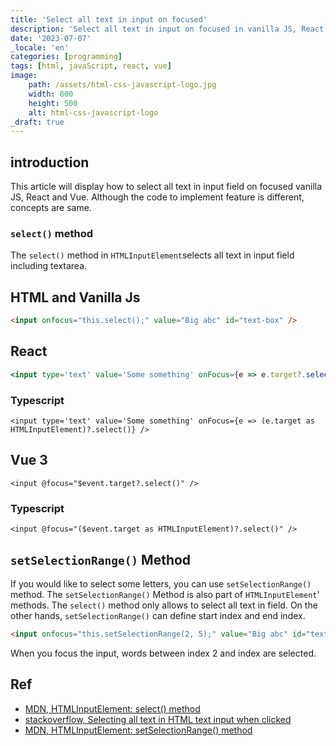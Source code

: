 ```yaml
---
title: 'Select all text in input on focused'
description: 'Select all text in input on focused in vanilla JS, React and Vue'
date: '2023-07-07'
_locale: 'en'
categories: [programming]
tags: [html, javaScript, react, vue]
image:
    path: /assets/html-css-javascript-logo.jpg
    width: 800
    height: 500
    alt: html-css-javascript-logo
_draft: true
---
```

## introduction
This article will display how to select all text in input field on focused vanilla JS, React and Vue. 
Although the code to implement feature is different, concepts are same.

### `select()` method
The `select()` method in `HTMLInputElement`selects all text in input field including textarea. 

## HTML and Vanilla Js 
```html
<input onfocus="this.select();" value="Big abc" id="text-box" />
```

## React
```jsx
<input type='text' value='Some something' onFocus={e => e.target?.select()} />
```
### Typescript
```tsx
<input type='text' value='Some something' onFocus={e => (e.target as HTMLInputElement)?.select()} />
```

## Vue 3
```vue
<input @focus="$event.target?.select()" />
```
### Typescript
```vue
<input @focus="($event.target as HTMLInputElement)?.select()" />
```

## `setSelectionRange()` Method
If you would like to select some letters, you can use `setSelectionRange()` method.
The `setSelectionRange()` Method is also part of `HTMLInputElement`' methods. 
The `select()` method only allows to select all text in field.
On the other hands, `setSelectionRange()` can define start index and end index.
```html
<input onfocus="this.setSelectionRange(2, 5);" value="Big abc" id="text-box" />
```
When you focus the input, words between index 2 and index are selected.


## Ref
- [MDN, HTMLInputElement: select() method](https://developer.mozilla.org/en-US/docs/Web/API/HTMLInputElement/select)
- [stackoverflow, Selecting all text in HTML text input when clicked](https://stackoverflow.com/questions/4067469/selecting-all-text-in-html-text-input-when-clicked)
- [MDN, HTMLInputElement: setSelectionRange() method](https://developer.mozilla.org/en-US/docs/Web/API/HTMLInputElement/setSelectionRange)
